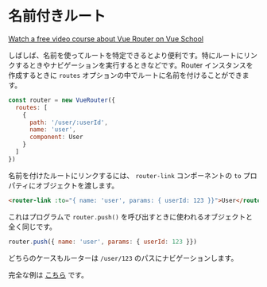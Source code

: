 # 名前付きルート

<div class="vueschool"><a href="https://vueschool.io/courses/vue-router-for-everyone?friend=vuejs" target="_blank" rel="sponsored noopener" title="Learn how to build powerful Single Page Applications with the Vue Router on Vue School">Watch a free video course about Vue Router on Vue School</a></div>

しばしば、名前を使ってルートを特定できるとより便利です。特にルートにリンクするときやナビゲーションを実行するときなどです。Router インスタンスを作成するときに `routes` オプションの中でルートに名前を付けることができます。

``` js
const router = new VueRouter({
  routes: [
    {
      path: '/user/:userId',
      name: 'user',
      component: User
    }
  ]
})
```

名前を付けたルートにリンクするには、 `router-link` コンポーネントの `to` プロパティにオブジェクトを渡します。

``` html
<router-link :to="{ name: 'user', params: { userId: 123 }}">User</router-link>
```

これはプログラムで `router.push()` を呼び出すときに使われるオブジェクトと全く同じです。

``` js
router.push({ name: 'user', params: { userId: 123 }})
```

どちらのケースもルーターは `/user/123` のパスにナビゲーションします。

完全な例は [こちら](https://github.com/vuejs/vue-router/blob/dev/examples/named-routes/app.js) です。

